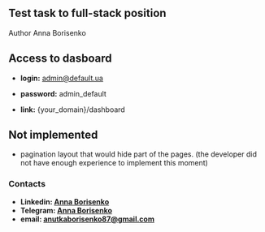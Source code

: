 
## Test task to full-stack position 

Author Anna Borisenko

## Access to dasboard

 - **login:** admin@default.ua
 - **password:** admin_default


 - **link:** {your_domain}/dashboard

## Not implemented

- pagination layout that would hide part of the pages. (the developer did not have enough experience to implement this moment)

### Contacts 

- **Linkedin: [Anna Borisenko](https://www.linkedin.com/in/anna-borisenko-695837213/)**
- **Telegram: [Anna Borisenko](https://t.me/AnutkaBorisenko)**
- **email: [anutkaborisenko87@gmail.com](anutkaborisenko87@gmail.com)**

